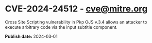 # CVE-2024-24512 - cve@mitre.org

Cross Site Scripting vulnerability in Pkp OJS v.3.4 allows an attacker to execute arbitrary code via the input subtitle component.

**Publish date:** 2024-03-01
